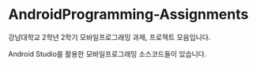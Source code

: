 # AndroidProgramming-Assignments

강남대학교 2학년 2학기 모바일프로그래밍 과제, 프로젝트 모음입니다.

Android Studio를 활용한 모바일프로그래밍 소스코드들이 있습니다.